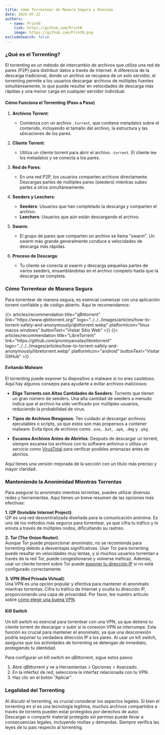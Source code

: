 ```yaml
---
title: Cómo Torrentear de Manera Segura y Anónima
date: 2025-07-22
authors:
  - name: PrintN
    link: https://github.com/PrintN
    image: https://github.com/PrintN.png
excludeSearch: false
---
```

### ¿Qué es el Torrenting?
El torrenting es un método de intercambio de archivos que utiliza una red de pares (P2P) para distribuir datos a través de Internet. A diferencia de la descarga tradicional, donde un archivo se recupera de un solo servidor, el torrenting permite a los usuarios descargar archivos de múltiples fuentes simultáneamente, lo que puede resultar en velocidades de descarga más rápidas y una menor carga en cualquier servidor individual.

#### Cómo Funciona el Torrenting (Paso a Paso)
1. **Archivos Torrent**:
   - Comienza con un archivo `.torrent`, que contiene metadatos sobre el contenido, incluyendo el tamaño del archivo, la estructura y las ubicaciones de los pares.

2. **Cliente Torrent**:
   - Utiliza un cliente torrent para abrir el archivo `.torrent`. El cliente lee los metadatos y se conecta a los pares.

3. **Red de Pares**:
   - En una red P2P, los usuarios comparten archivos directamente. Descargas partes de múltiples pares (seeders) mientras subes partes a otros simultáneamente.

4. **Seeders y Leechers**:
   - **Seeders**: Usuarios que han completado la descarga y comparten el archivo.
   - **Leechers**: Usuarios que aún están descargando el archivo.

5. **Swarm**:
   - El grupo de pares que comparten un archivo se llama "swarm". Un swarm más grande generalmente conduce a velocidades de descarga más rápidas.

6. **Proceso de Descarga**:
   - Tu cliente se conecta al swarm y descarga pequeñas partes de varios seeders, ensamblándolas en el archivo completo hasta que la descarga se completa.

### Cómo Torrentear de Manera Segura
Para torrentear de manera segura, es esencial comenzar con una aplicación torrent confiable y de código abierto. Aquí te recomendamos:

<div class="recommendations">
  <div class="grid">
    {{< articles/recommendation title="qBittorrent" link="https://www.qbittorrent.org/" logo="../../../images/articles/how-to-torrent-safely-and-anonymously/qbittorrent.webp" platformIcon="linux macos windows" buttonText="Visitar Sitio Web" >}}
    {{< articles/recommendation title="LibreTorrent" link="https://github.com/proninyaroslav/libretorrent" logo="../../../images/articles/how-to-torrent-safely-and-anonymously/libretorrent.webp" platformIcon="android" buttonText="Visitar GitHub" >}}
  </div>
</div>

#### Evitando Malware
El torrenting puede exponer tu dispositivo a malware si no eres cauteloso. Aquí hay algunos consejos para ayudarte a evitar archivos maliciosos:

- **Elige Torrents con Altas Cantidades de Seeders**: Torrents que tienen un gran número de seeders. Una alta cantidad de seeders a menudo indica que el archivo ha sido verificado por múltiples usuarios, reduciendo la probabilidad de virus.

- **Tipos de Archivos Riesgosos**: Ten cuidado al descargar archivos ejecutables o scripts, ya que estos son más propensos a contener malware. Evita tipos de archivos como `.exe`, `.bat`, `.apk`, `.dmg` y `.pkg`.

- **Escanea Archivos Antes de Abrirlos**: Después de descargar un torrent, siempre escanea los archivos con tu software antivirus o utiliza un servicio como [VirusTotal](https://www.virustotal.com/) para verificar posibles amenazas antes de abrirlos.

Aquí tienes una versión mejorada de la sección con un título más preciso y mayor claridad:

### Manteniendo la Anonimidad Mientras Torrentas
Para asegurar tu anonimato mientras torrentas, puedes utilizar diversas redes y herramientas. Aquí tienes un breve resumen de las opciones más efectivas:

**1. I2P (Invisible Internet Project)**:  
I2P es una red descentralizada diseñada para la comunicación anónima. Es uno de los métodos más seguros para torrentear, ya que cifra tu tráfico y lo enruta a través de múltiples nodos, dificultando su rastreo.

**2. Tor (The Onion Router)**:  
Aunque Tor puede proporcionar anonimato, no se recomienda para torrenting debido a desventajas significativas. Usar Tor para torrenting puede resultar en velocidades muy lentas, y si muchos usuarios torrentan a través de la red Tor, puede congestionarse y volverse ineficaz. Además, usar un cliente torrent sobre Tor puede [exponer tu dirección IP](https://blog.torproject.org/blog/bittorrent-over-tor-isnt-good-idea) si no está configurado correctamente.

**3. VPN (Red Privada Virtual)**:  
Una VPN es una opción popular y efectiva para mantener el anonimato mientras torrentas. Cifra tu tráfico de Internet y oculta tu dirección IP, proporcionando una capa de privacidad. Por favor, lee nuestro artículo sobre [cómo elegir una buena VPN](../what-is-a-vpn-and-should-you-use-one).

#### Kill Switch
Un kill switch es esencial para torrentear con una VPN, ya que detiene tu cliente torrent de descargar o subir si la conexión VPN se interrumpe. Esta función es crucial para mantener el anonimato, ya que una desconexión podría exponer tu verdadera dirección IP a los pares. Al usar un kill switch, aseguras que tus actividades de torrenting se detengan de inmediato, protegiendo tu identidad.

Para configurar un kill switch en qBittorrent, sigue estos pasos:
1. Abre qBittorrent y ve a Herramientas > Opciones > Avanzado.
2. En la interfaz de red, selecciona la interfaz relacionada con tu VPN.
3. Haz clic en el botón "Aplicar".

### Legalidad del Torrenting
Al discutir el torrenting, es crucial considerar los aspectos legales. Si bien el torrenting en sí es una tecnología legítima, muchos archivos compartidos a través de torrents pueden estar protegidos por derechos de autor. Descargar o compartir material protegido sin permiso puede llevar a consecuencias legales, incluyendo multas y demandas. Siempre verifica las leyes de tu país respecto al torrenting.